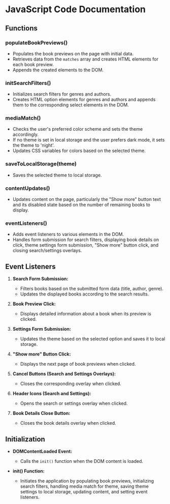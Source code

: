 # JavaScript Code Documentation

## Functions

### populateBookPreviews()
- Populates the book previews on the page with initial data.
- Retrieves data from the `matches` array and creates HTML elements for each book preview.
- Appends the created elements to the DOM.

### initSearchFilters()
- Initializes search filters for genres and authors.
- Creates HTML option elements for genres and authors and appends them to the corresponding select elements in the DOM.

### mediaMatch()
- Checks the user's preferred color scheme and sets the theme accordingly.
- If no theme is set in local storage and the user prefers dark mode, it sets the theme to 'night'.
- Updates CSS variables for colors based on the selected theme.

### saveToLocalStorage(theme)
- Saves the selected theme to local storage.

### contentUpdates()
- Updates content on the page, particularly the "Show more" button text and its disabled state based on the number of remaining books to display.

### eventListeners()
- Adds event listeners to various elements in the DOM.
- Handles form submission for search filters, displaying book details on click, theme settings form submission, "Show more" button click, and closing search/settings overlays.

## Event Listeners

1. **Search Form Submission:**
   - Filters books based on the submitted form data (title, author, genre).
   - Updates the displayed books according to the search results.

2. **Book Preview Click:**
   - Displays detailed information about a book when its preview is clicked.

3. **Settings Form Submission:**
   - Updates the theme based on the selected option and saves it to local storage.

4. **"Show more" Button Click:**
   - Displays the next page of book previews when clicked.

5. **Cancel Buttons (Search and Settings Overlays):**
   - Closes the corresponding overlay when clicked.

6. **Header Icons (Search and Settings):**
   - Opens the search or settings overlay when clicked.

7. **Book Details Close Button:**
   - Closes the book details overlay when clicked.

## Initialization

- **DOMContentLoaded Event:**
   - Calls the `init()` function when the DOM content is loaded.

- **init() Function:**
   - Initiates the application by populating book previews, initializing search filters, handling media match for theme, saving theme settings to local storage, updating content, and setting event listeners.
